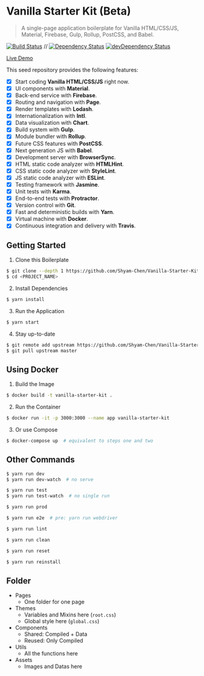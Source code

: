 # Vanilla Starter Kit (Beta)

> A single-page application boilerplate for Vanilla HTML/CSS/JS, Material, Firebase, Gulp, Rollup, PostCSS, and Babel.

[![Build Status](https://travis-ci.org/Shyam-Chen/Vanilla-Starter-Kit.svg?branch=master)](https://travis-ci.org/Shyam-Chen/Vanilla-Starter-Kit)
 //
[![Dependency Status](https://david-dm.org/Shyam-Chen/Vanilla-Starter-Kit.svg)](https://david-dm.org/Shyam-Chen/Vanilla-Starter-Kit)
[![devDependency Status](https://david-dm.org/Shyam-Chen/Vanilla-Starter-Kit/dev-status.svg)](https://david-dm.org/Shyam-Chen/Vanilla-Starter-Kit?type=dev)

[Live Demo](https://test-1498d.firebaseapp.com/)

This seed repository provides the following features:
* [x] Start coding **Vanilla HTML/CSS/JS** right now.
* [x] UI components with **Material**.
* [x] Back-end service with **Firebase**.
* [x] Routing and navigation with **Page**.
* [x] Render templates with **Lodash**.
* [x] Internationalization with **Intl**.
* [x] Data visualization with **Chart**.
* [x] Build system with **Gulp**.
* [x] Module bundler with **Rollup**.
* [x] Future CSS features with **PostCSS**.
* [x] Next generation JS with **Babel**.
* [x] Development server with **BrowserSync**.
* [x] HTML static code analyzer with **HTMLHint**.
* [x] CSS static code analyzer with **StyleLint**.
* [x] JS static code analyzer with **ESLint**.
* [x] Testing framework with **Jasmine**.
* [x] Unit tests with **Karma**.
* [x] End-to-end tests with **Protractor**.
* [x] Version control with **Git**.
* [x] Fast and deterministic builds with **Yarn**.
* [x] Virtual machine with **Docker**.
* [x] Continuous integration and delivery with **Travis**.

## Getting Started

1) Clone this Boilerplate
```bash
$ git clone --depth 1 https://github.com/Shyam-Chen/Vanilla-Starter-Kit.git <PROJECT_NAME>
$ cd <PROJECT_NAME>
```

2) Install Dependencies
```bash
$ yarn install
```

3) Run the Application
```bash
$ yarn start
```

4) Stay up-to-date
```bash
$ git remote add upstream https://github.com/Shyam-Chen/Vanilla-Starter-Kit.git
$ git pull upstream master
```

## Using Docker

1) Build the Image
```bash
$ docker build -t vanilla-starter-kit .
```

2) Run the Container
```bash
$ docker run -it -p 3000:3000 --name app vanilla-starter-kit
```

3) Or use Compose
```bash
$ docker-compose up  # equivalent to steps one and two
```

## Other Commands

```bash
$ yarn run dev
$ yarn run dev-watch  # no serve

$ yarn run test
$ yarn run test-watch  # no single run

$ yarn run prod

$ yarn run e2e  # pre: yarn run webdriver

$ yarn run lint

$ yarn run clean

$ yarn run reset

$ yarn run reinstall
```

## Folder
* Pages
  * One folder for one page
* Themes
  * Variables and Mixins here (`root.css`)
  * Global style here (`global.css`)
* Components
  * Shared: Compiled + Data
  * Reused: Only Compiled
* Utils
  * All the functions here
* Assets
  * Images and Datas here

